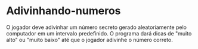 # Adivinhando-numeros
 O jogador deve adivinhar um número secreto gerado aleatoriamente pelo computador em um intervalo predefinido. O programa dará dicas de "muito alto" ou "muito baixo" até que o jogador adivinhe o número correto.
